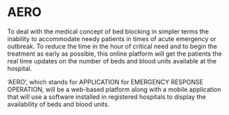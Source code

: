 # AERO

To deal with the medical concept of bed blocking in simpler terms the inability to accommodate needy patients in times of acute emergency or outbreak. To reduce the time in the hour of critical need and to begin the treatment as early as possible, this online platform will get the patients the real time updates on the number of beds and blood units available at the hospital.

‘AERO’, which stands for APPLICATION for EMERGENCY RESPONSE OPERATION, will be a web-based platform along with a mobile application that will use a software installed in registered hospitals to display the availability of beds and blood units.
